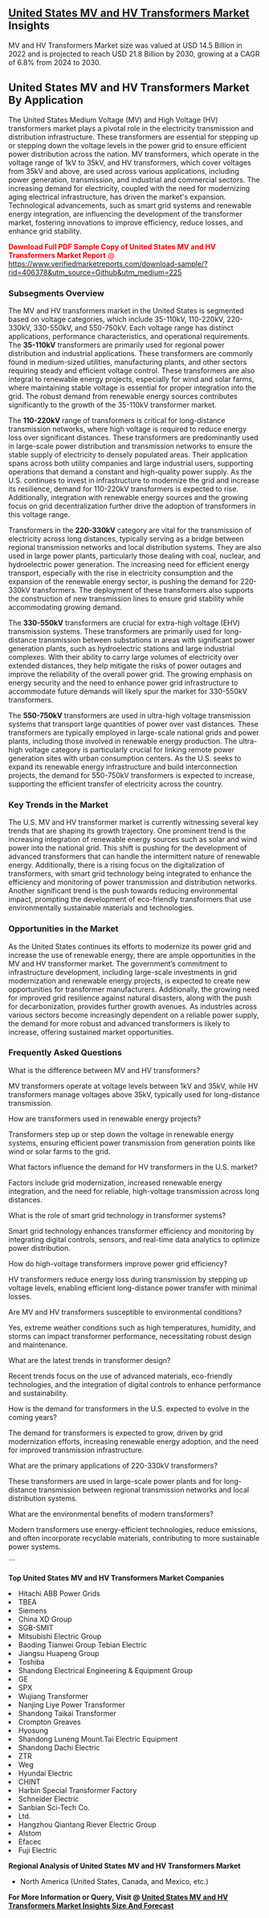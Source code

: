<h2><a href="https://www.verifiedmarketreports.com/download-sample/?rid=406378&amp;utm_source=Github&amp;utm_medium=225" target="_blank">United States MV and HV Transformers Market</a> Insights</h2><p>MV and HV Transformers Market size was valued at USD 14.5 Billion in 2022 and is projected to reach USD 21.8 Billion by 2030, growing at a CAGR of 6.8% from 2024 to 2030.</p><p> <h2>United States MV and HV Transformers Market By Application</h2> <p>The United States Medium Voltage (MV) and High Voltage (HV) transformers market plays a pivotal role in the electricity transmission and distribution infrastructure. These transformers are essential for stepping up or stepping down the voltage levels in the power grid to ensure efficient power distribution across the nation. MV transformers, which operate in the voltage range of 1kV to 35kV, and HV transformers, which cover voltages from 35kV and above, are used across various applications, including power generation, transmission, and industrial and commercial sectors. The increasing demand for electricity, coupled with the need for modernizing aging electrical infrastructure, has driven the market's expansion. Technological advancements, such as smart grid systems and renewable energy integration, are influencing the development of the transformer market, fostering innovations to improve efficiency, reduce losses, and enhance grid stability. <p><span class=""><span style="color: #ff0000;"><strong>Download Full PDF Sample Copy of United States MV and HV Transformers Market Report</strong> @ </span><a href="https://www.verifiedmarketreports.com/download-sample/?rid=406378&amp;utm_source=Github&amp;utm_medium=225" target="_blank">https://www.verifiedmarketreports.com/download-sample/?rid=406378&amp;utm_source=Github&amp;utm_medium=225</a></span></p> <h3>Subsegments Overview</h3> <p>The MV and HV transformers market in the United States is segmented based on voltage categories, which include 35-110kV, 110-220kV, 220-330kV, 330-550kV, and 550-750kV. Each voltage range has distinct applications, performance characteristics, and operational requirements. The <strong>35-110kV</strong> transformers are primarily used for regional power distribution and industrial applications. These transformers are commonly found in medium-sized utilities, manufacturing plants, and other sectors requiring steady and efficient voltage control. These transformers are also integral to renewable energy projects, especially for wind and solar farms, where maintaining stable voltage is essential for proper integration into the grid. The robust demand from renewable energy sources contributes significantly to the growth of the 35-110kV transformer market. <p>The <strong>110-220kV</strong> range of transformers is critical for long-distance transmission networks, where high voltage is required to reduce energy loss over significant distances. These transformers are predominantly used in large-scale power distribution and transmission networks to ensure the stable supply of electricity to densely populated areas. Their application spans across both utility companies and large industrial users, supporting operations that demand a constant and high-quality power supply. As the U.S. continues to invest in infrastructure to modernize the grid and increase its resilience, demand for 110-220kV transformers is expected to rise. Additionally, integration with renewable energy sources and the growing focus on grid decentralization further drive the adoption of transformers in this voltage range. <p>Transformers in the <strong>220-330kV</strong> category are vital for the transmission of electricity across long distances, typically serving as a bridge between regional transmission networks and local distribution systems. They are also used in large power plants, particularly those dealing with coal, nuclear, and hydroelectric power generation. The increasing need for efficient energy transport, especially with the rise in electricity consumption and the expansion of the renewable energy sector, is pushing the demand for 220-330kV transformers. The deployment of these transformers also supports the construction of new transmission lines to ensure grid stability while accommodating growing demand. <p>The <strong>330-550kV</strong> transformers are crucial for extra-high voltage (EHV) transmission systems. These transformers are primarily used for long-distance transmission between substations in areas with significant power generation plants, such as hydroelectric stations and large industrial complexes. With their ability to carry large volumes of electricity over extended distances, they help mitigate the risks of power outages and improve the reliability of the overall power grid. The growing emphasis on energy security and the need to enhance power grid infrastructure to accommodate future demands will likely spur the market for 330-550kV transformers. <p>The <strong>550-750kV</strong> transformers are used in ultra-high voltage transmission systems that transport large quantities of power over vast distances. These transformers are typically employed in large-scale national grids and power plants, including those involved in renewable energy production. The ultra-high voltage category is particularly crucial for linking remote power generation sites with urban consumption centers. As the U.S. seeks to expand its renewable energy infrastructure and build interconnection projects, the demand for 550-750kV transformers is expected to increase, supporting the efficient transfer of electricity across the country. <h3>Key Trends in the Market</h3> <p>The U.S. MV and HV transformer market is currently witnessing several key trends that are shaping its growth trajectory. One prominent trend is the increasing integration of renewable energy sources such as solar and wind power into the national grid. This shift is pushing for the development of advanced transformers that can handle the intermittent nature of renewable energy. Additionally, there is a rising focus on the digitalization of transformers, with smart grid technology being integrated to enhance the efficiency and monitoring of power transmission and distribution networks. Another significant trend is the push towards reducing environmental impact, prompting the development of eco-friendly transformers that use environmentally sustainable materials and technologies. <h3>Opportunities in the Market</h3> <p>As the United States continues its efforts to modernize its power grid and increase the use of renewable energy, there are ample opportunities in the MV and HV transformer market. The government’s commitment to infrastructure development, including large-scale investments in grid modernization and renewable energy projects, is expected to create new opportunities for transformer manufacturers. Additionally, the growing need for improved grid resilience against natural disasters, along with the push for decarbonization, provides further growth avenues. As industries across various sectors become increasingly dependent on a reliable power supply, the demand for more robust and advanced transformers is likely to increase, offering sustained market opportunities. <h3>Frequently Asked Questions</h3> <p>What is the difference between MV and HV transformers?</p> <p>MV transformers operate at voltage levels between 1kV and 35kV, while HV transformers manage voltages above 35kV, typically used for long-distance transmission.</p> <p>How are transformers used in renewable energy projects?</p> <p>Transformers step up or step down the voltage in renewable energy systems, ensuring efficient power transmission from generation points like wind or solar farms to the grid.</p> <p>What factors influence the demand for HV transformers in the U.S. market?</p> <p>Factors include grid modernization, increased renewable energy integration, and the need for reliable, high-voltage transmission across long distances.</p> <p>What is the role of smart grid technology in transformer systems?</p> <p>Smart grid technology enhances transformer efficiency and monitoring by integrating digital controls, sensors, and real-time data analytics to optimize power distribution.</p> <p>How do high-voltage transformers improve power grid efficiency?</p> <p>HV transformers reduce energy loss during transmission by stepping up voltage levels, enabling efficient long-distance power transfer with minimal losses.</p> <p>Are MV and HV transformers susceptible to environmental conditions?</p> <p>Yes, extreme weather conditions such as high temperatures, humidity, and storms can impact transformer performance, necessitating robust design and maintenance.</p> <p>What are the latest trends in transformer design?</p> <p>Recent trends focus on the use of advanced materials, eco-friendly technologies, and the integration of digital controls to enhance performance and sustainability.</p> <p>How is the demand for transformers in the U.S. expected to evolve in the coming years?</p> <p>The demand for transformers is expected to grow, driven by grid modernization efforts, increasing renewable energy adoption, and the need for improved transmission infrastructure.</p> <p>What are the primary applications of 220-330kV transformers?</p> <p>These transformers are used in large-scale power plants and for long-distance transmission between regional transmission networks and local distribution systems.</p> <p>What are the environmental benefits of modern transformers?</p> <p>Modern transformers use energy-efficient technologies, reduce emissions, and often incorporate recyclable materials, contributing to more sustainable power systems.</p> ```</p><p><strong>Top United States MV and HV Transformers Market Companies</strong></p><div data-test-id=""><p><li>Hitachi ABB Power Grids</li><li> TBEA</li><li> Siemens</li><li> China XD Group</li><li> SGB-SMIT</li><li> Mitsubishi Electric Group</li><li> Baoding Tianwei Group Tebian Electric</li><li> Jiangsu Huapeng Group</li><li> Toshiba</li><li> Shandong Electrical Engineering & Equipment Group</li><li> GE</li><li> SPX</li><li> Wujiang Transformer</li><li> Nanjing Liye Power Transformer</li><li> Shandong Taikai Transformer</li><li> Crompton Greaves</li><li> Hyosung</li><li> Shandong Luneng Mount.Tai Electric Equipment</li><li> Shandong Dachi Electric</li><li> ZTR</li><li> Weg</li><li> Hyundai Electric</li><li> CHINT</li><li> Harbin Special Transformer Factory</li><li> Schneider Electric</li><li> Sanbian Sci-Tech Co.</li><li> Ltd.</li><li> Hangzhou Qiantang Riever Electric Group</li><li> Alstom</li><li> Efacec</li><li> Fuji Electric</li></p><div><strong>Regional Analysis of&nbsp;United States MV and HV Transformers Market</strong></div><ul><li dir="ltr"><p dir="ltr">North America&nbsp;(United States, Canada, and Mexico, etc.)</p></li></ul><p><strong>For More Information or Query, Visit @&nbsp;</strong><strong><a href="https://www.verifiedmarketreports.com/product/mv-and-hv-transformers-market/?utm_source=Github&amp;utm_medium=225" target="_blank">United States MV and HV Transformers Market Insights Size And Forecast</a></strong></p></div>
